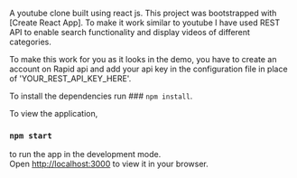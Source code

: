 A youtube clone built using react js. This project was bootstrapped with [Create React App]. To make it work similar to youtube I have used REST API to enable search functionality and display videos of different categories. 

To make this work for you as it looks in the demo, you have to create an account on Rapid api and add your api key in the configuration file in place of 'YOUR_REST_API_KEY_HERE'.  

To install the dependencies run ### `npm install`.

To view the application,
### `npm start`

to run the app in the development mode.\
Open [http://localhost:3000](http://localhost:3000) to view it in your browser.

